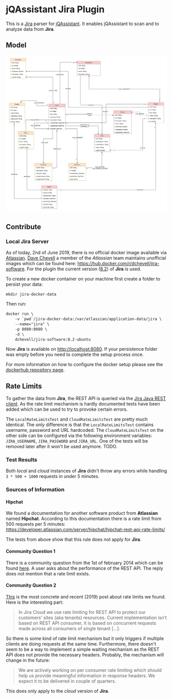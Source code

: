 # jQAssistant Jira Plugin

This is a [Jira](https://www.atlassian.com/software/jira) parser for [jQAssistant](https://jqassistant.org/). 
It enables jQAssistant to scan and to analyze data from **Jira**.

## Model

![Neo4J model for the jQAssistant Jira plugin](./model.jpg)

## Contribute

### Local Jira Server

As of today, 2nd of June 2019, there is no official docker image available via 
[Atlassian](https://hub.docker.com/u/atlassian). 
[Dave Chevell](https://community.atlassian.com/t5/user/viewprofilepage/user-id/792201) a member of the *Atlassian* team
maintains unofficial images which can be found here: https://hub.docker.com/r/dchevell/jira-software.
For the plugin the current version 
([8.2](https://confluence.atlassian.com/jirakb/jira-build-and-version-numbers-reference-347341143.html)) 
of **Jira** is used.

To create a new docker container on your machine first create a folder to persist your data:

```shell
mkdir jira-docker-data
```

Then run:

```shell
docker run \
    -v `pwd`/jira-docker-data:/var/atlassian/application-data/jira \
    --name="jira" \
    -p 8080:8080 \
    -d \
    dchevell/jira-software:8.2-ubuntu
```

Now **Jira** is available on [http://localhost:8080](http://localhost:8080). If your persistence folder was empty before
you need to complete the setup process once.

For more information on how to configure the docker setup please see the 
[dockerhub repository page](https://hub.docker.com/r/dchevell/jira-software).

## Rate Limits

To gather the data from **Jira**, the REST API is queried via the 
[Jira Java REST client](https://bitbucket.org/atlassian/jira-rest-java-client/src/master/). As the rate limit mechanism
is hardly documented tests have been added which can be used to try to provoke certain errors. 

The `LocalRateLimitsTest` and `CloudRateLimitsTest` are pretty much identical. The only difference is that the 
`LocalRateLimitsTest` contains username, password and URL hardcoded. The `CloudRateLimitsTest` on the other side can be 
configured via the following environment variables: `JIRA_USERNAME`, `JIRA_PASSWORD` and `JIRA_URL`. One of the tests
will be removed later after it won't be used anymore. TODO.

### Test Results

Both *local* and *cloud* instances of **Jira** didn't throw any errors while handling `3 * 500 + 1000` requests 
in under 5 minutes.

### Sources of Information

#### Hipchat

We found a documentation for another software product from **Atlassian** named **Hipchat**. According to this 
documentation there is a rate limit from 500 requests per 5 minutes: 
https://developer.atlassian.com/server/hipchat/hipchat-rest-api-rate-limits/

The tests from above show that this rule does not apply for **Jira**.

#### Community Question 1

There is a community question from the 1st of february 2014 which can be found 
[here](https://community.atlassian.com/t5/Answers-Developer-Questions/Does-JIRA-limit-the-rate-that-REST-API-requests-are-handled/qaq-p/555943).
A user asks about the performance of the REST API. The reply does not mention that a rate limit exists.

#### Community Question 2

[This](https://community.developer.atlassian.com/t/are-there-rate-limits-for-jira-cloud-apis/4317/22) is 
the most concrete and recent (2019) post about rate limits we found. Here is the interesting part:

> In Jira Cloud we use rate limiting for REST API to protect our customers’ sites (aka tenants) resources. 
  Current implementation isn’t based on REST API consumer, it is based on concurrent requests made across all 
  consumers of single tenant [...].
  
So there is some kind of rate limit mechanism but it only triggers if multiple clients are doing requests
at the same time. Furthermore, there doesn't seem to be a way to implement a simple waiting mechanism as the REST API
does not provide the necessary headers. Probably, the mechanism will change in the future:

> We are actively working on per consumer rate limiting which should help us provide meaningful information in 
  response headers. We expect it to be delivered in couple of quarters.
  
This does only apply to the *cloud* version of **Jira**.